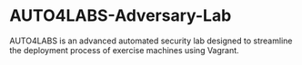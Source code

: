 # AUTO4LABS-Adversary-Lab
AUTO4LABS is an advanced automated security lab designed to streamline the deployment process of exercise machines using Vagrant.
